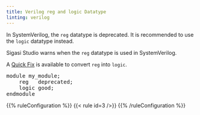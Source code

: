 ```yaml
---
title: Verilog reg and logic Datatype
linting: verilog
---
```


In SystemVerilog, the `reg` datatype is deprecated. It is recommended to use the `logic` datatype instead.

Sigasi Studio warns when the `reg` datatype is used in SystemVerilog.

A [Quick Fix](/manual/common/linting/#quick-fixes) is available to convert `reg` into `logic`.

<pre>module my_module;
    <span class="info">reg</span>   deprecated;
    <span class="goodcode">logic</span> good;
endmodule</pre>

{{% ruleConfiguration %}}
{{< rule id=3 />}}
{{% /ruleConfiguration %}}

